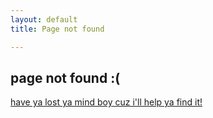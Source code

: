 ```yaml
---
layout: default
title: Page not found

---
```

## page not found :(

[have ya lost ya mind boy cuz i'll help ya find it!](/ "take u home")